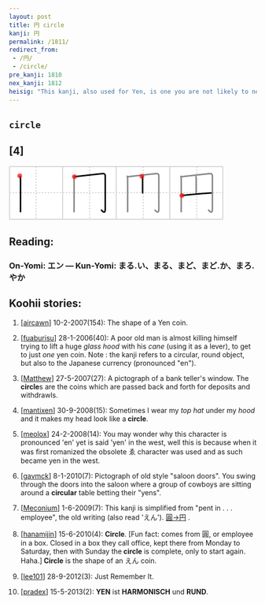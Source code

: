 ```yaml
---
layout: post
title: 円 circle
kanji: 円
permalink: /1811/
redirect_from:
 - /円/
 - /circle/
pre_kanji: 1810
nex_kanji: 1812
heisig: "This kanji, also used for Yen, is one you are not likely to need to study formally, since you can hardly get around in Japan without it. The connection is that the yennies, like pennies, are <b>circular</b> in shape. In any case, the elements are: <i>glass canopy</i> . . . <i>walking stick</i> . . . <i>one</i>."
---
```


## `circle`

## [4]

<div class="stroke"><img src="../images/E58686.png" /></div>

## Reading:

### On-Yomi: エン &mdash; Kun-Yomi: まる.い、まる、まど、まど.か、まろ.やか

## Koohii stories:

1) [<a href="http://kanji.koohii.com/profile/aircawn">aircawn</a>] 10-2-2007(154): The shape of a Yen coin. 

2) [<a href="http://kanji.koohii.com/profile/fuaburisu">fuaburisu</a>] 28-1-2006(40): A poor old man is almost killing himself trying to lift a huge <em>glass hood</em> with his <em>cane</em> (using it as a lever), to get to just <em>one</em> yen coin. Note : the kanji refers to a circular, round object, but also to the Japanese currency (pronounced &quot;en&quot;). 

3) [<a href="http://kanji.koohii.com/profile/Matthew">Matthew</a>] 27-5-2007(27): A pictograph of a bank teller&#039;s window. The<strong> circle</strong>s are the coins which are passed back and forth for deposits and withdrawls. 

4) [<a href="http://kanji.koohii.com/profile/mantixen">mantixen</a>] 30-9-2008(15): Sometimes I wear my <em>top hat</em> under my <em>hood</em> and it makes my head look like a<strong> circle</strong>. 

5) [<a href="http://kanji.koohii.com/profile/meolox">meolox</a>] 24-2-2008(14): You may wonder why this character is pronounced &#039;en&#039; yet is said &#039;yen&#039; in the west, well this is because when it was first romanized the obsolete ゑ character was used and as such became yen in the west. 

6) [<a href="http://kanji.koohii.com/profile/gavmck">gavmck</a>] 8-1-2010(7): Pictograph of old style &quot;saloon doors&quot;. You swing through the doors into the saloon where a group of cowboys are sitting around a <strong>circular</strong> table betting their &quot;yens&quot;. 

7) [<a href="http://kanji.koohii.com/profile/Meconium">Meconium</a>] 1-6-2009(7): This kanji is simplified from &quot;pent in . . . employee&quot;, the old writing (also read &#039;えん&#039;).   <a href="http://jisho.org/kanji/details/圓→円">圓→円</a>  . 

8) [<a href="http://kanji.koohii.com/profile/hanamijin">hanamijin</a>] 15-6-2010(4): <strong>Circle</strong>. [Fun fact: comes from 圓, or employee in a box. Closed in a box they call office, kept there from Monday to Saturday, then with Sunday the<strong> circle</strong> is complete, only to start again. Haha.]<strong> Circle</strong> is the shape of an えん coin. 

9) [<a href="http://kanji.koohii.com/profile/lee101">lee101</a>] 28-9-2012(3): Just Remember It. 

10) [<a href="http://kanji.koohii.com/profile/pradex">pradex</a>] 15-5-2013(2): <strong>YEN</strong> ist <strong>HARMONISCH</strong> und <strong>RUND</strong>. 
